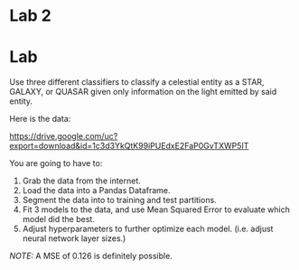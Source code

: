 # Lab 2

# Lab

Use three different classifiers to classify a celestial entity as
a STAR, GALAXY, or QUASAR given only information on the light emitted by
said entity.

Here is the data:

https://drive.google.com/uc?export=download&id=1c3d3YkQtK99iPUEdxE2FaP0GvTXWP5IT


You are going to have to:

1. Grab the data from the internet.
2. Load the data into a Pandas Dataframe.
3. Segment the data into to training and test partitions.
4. Fit 3 models to the data, and use Mean Squared Error to evaluate
which model did the best.
5. Adjust hyperparameters to further optimize each model. (i.e.
adjust neural network layer sizes.)

*NOTE:* A MSE of 0.126 is definitely possible.


